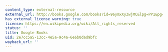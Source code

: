 ```yaml
---
content_type: external-resource
external_url: http://books.google.com/books?id=96ymxXy3wjMC&lpg=PP1&pg=PA233#v=onepage&q&f=false
has_external_license_warning: true
license: https://en.wikipedia.org/wiki/All_rights_reserved
status: ''
title: Google Books
uid: 2e7cc5a5-13cc-4e5a-9c4a-6e6b0dad9bfc
wayback_url: ''
---
```

